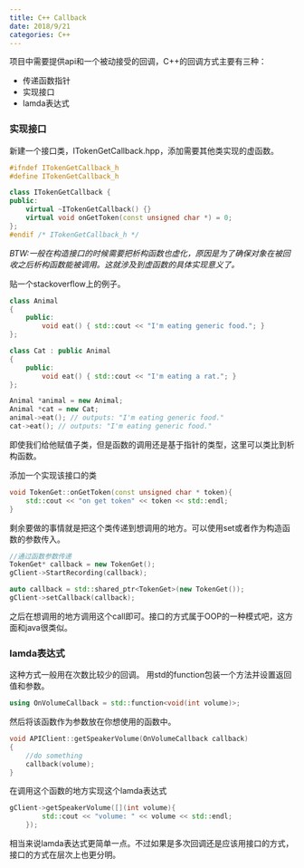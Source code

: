 ```yaml
---
title: C++ Callback
date: 2018/9/21
categories: C++
---
```

项目中需要提供api和一个被动接受的回调，C++的回调方式主要有三种：
* 传递函数指针
* 实现接口
* lamda表达式

### 实现接口
新建一个接口类，ITokenGetCallback.hpp，添加需要其他类实现的虚函数。
```c++
#ifndef ITokenGetCallback_h
#define ITokenGetCallback_h

class ITokenGetCallback {
public:
    virtual ~ITokenGetCallback() {}
    virtual void onGetToken(const unsigned char *) = 0;
};
#endif /* ITokenGetCallback_h */
```
_BTW:一般在构造接口的时候需要把析构函数也虚化，原因是为了确保对象在被回收之后析构函数能被调用。这就涉及到虚函数的具体实现意义了。_

贴一个stackoverflow上的例子。
```c++
class Animal
{
    public:
        void eat() { std::cout << "I'm eating generic food."; }
};

class Cat : public Animal
{
    public:
        void eat() { std::cout << "I'm eating a rat."; }
};
```
```c++
Animal *animal = new Animal;
Animal *cat = new Cat;
animal->eat(); // outputs: "I'm eating generic food." 
cat->eat(); // outputs: "I'm eating generic food."
```
即使我们给他赋值子类，但是函数的调用还是基于指针的类型，这里可以类比到析构函数。

添加一个实现该接口的类
```c++
void TokenGet::onGetToken(const unsigned char * token){
    std::cout << "on get token" << token << std::endl;
}
```
剩余要做的事情就是把这个类传递到想调用的地方。可以使用set或者作为构造函数的参数传入。
```c++
//通过函数参数传递
TokenGet* callback = new TokenGet();
gClient->StartRecording(callback);

auto callback = std::shared_ptr<TokenGet>(new TokenGet());
gClient->setCallback(callback);
```
之后在想调用的地方调用这个call即可。接口的方式属于OOP的一种模式吧，这方面和java很类似。

### lamda表达式
这种方式一般用在次数比较少的回调。
用std的function包装一个方法并设置返回值和参数。
```c++
using OnVolumeCallback = std::function<void(int volume)>;
```
然后将该函数作为参数放在你想使用的函数中。
```c++
void APIClient::getSpeakerVolume(OnVolumeCallback callback)
{
    //do something
    callback(volume);
}
```
在调用这个函数的地方实现这个lamda表达式
```c++
gClient->getSpeakerVolume([](int volume){
        std::cout << "volume: " << volume << std::endl;
    });
```
相当来说lamda表达式更简单一点。不过如果是多次回调还是应该用接口的方式，接口的方式在层次上也更分明。
